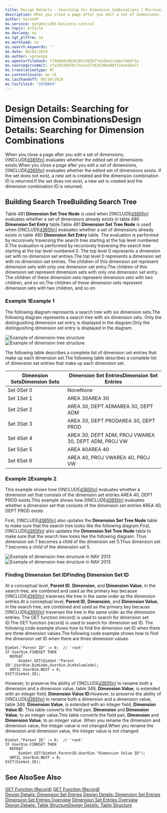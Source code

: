 ```yaml
---
title: Design Details - Searching for Dimension Combinations | Microsoft Docs
description: When you close a page after you edit a set of dimensions, Business Central evaluates whether the edited set of dimensions exists. If the set does not exist, a new set is created and the dimension combination ID is returned.
author: SorenGP
ms.service: dynamics365-business-central
ms.topic: article
ms.devlang: na
ms.tgt_pltfrm: na
ms.workload: na
ms.search.keywords: ''
ms.date: 04/01/2019
ms.author: sgroespe
ms.openlocfilehash: f79466819826185c501677e1d4a2c1dee74ddf3a
ms.sourcegitcommit: 1fa3d33db7bc71e3a27c826308a80ff24a436a72
ms.translationtype: HT
ms.contentlocale: en-CA
ms.lasthandoff: 08/30/2019
ms.locfileid: "1970864"
---
```

# <a name="design-details-searching-for-dimension-combinations"></a><span data-ttu-id="cdf44-104">Design Details: Searching for Dimension Combinations</span><span class="sxs-lookup"><span data-stu-id="cdf44-104">Design Details: Searching for Dimension Combinations</span></span>
<span data-ttu-id="cdf44-105">When you close a page after you edit a set of dimensions, [!INCLUDE[d365fin](includes/d365fin_md.md)] evaluates whether the edited set of dimensions exists.</span><span class="sxs-lookup"><span data-stu-id="cdf44-105">When you close a page after you edit a set of dimensions, [!INCLUDE[d365fin](includes/d365fin_md.md)] evaluates whether the edited set of dimensions exists.</span></span> <span data-ttu-id="cdf44-106">If the set does not exist, a new set is created and the dimension combination ID is returned.</span><span class="sxs-lookup"><span data-stu-id="cdf44-106">If the set does not exist, a new set is created and the dimension combination ID is returned.</span></span>  

## <a name="building-search-tree"></a><span data-ttu-id="cdf44-107">Building Search Tree</span><span class="sxs-lookup"><span data-stu-id="cdf44-107">Building Search Tree</span></span>  
 <span data-ttu-id="cdf44-108">Table 481 **Dimension Set Tree Node** is used when [!INCLUDE[d365fin](includes/d365fin_md.md)] evaluates whether a set of dimensions already exists in table 480 **Dimension Set Entry** table.</span><span class="sxs-lookup"><span data-stu-id="cdf44-108">Table 481 **Dimension Set Tree Node** is used when [!INCLUDE[d365fin](includes/d365fin_md.md)] evaluates whether a set of dimensions already exists in table 480 **Dimension Set Entry** table.</span></span> <span data-ttu-id="cdf44-109">The evaluation is performed by recursively traversing the search tree starting at the top level numbered 0.</span><span class="sxs-lookup"><span data-stu-id="cdf44-109">The evaluation is performed by recursively traversing the search tree starting at the top level numbered 0.</span></span> <span data-ttu-id="cdf44-110">The top level 0 represents a dimension set with no dimension set entries.</span><span class="sxs-lookup"><span data-stu-id="cdf44-110">The top level 0 represents a dimension set with no dimension set entries.</span></span> <span data-ttu-id="cdf44-111">The children of this dimension set represent dimension sets with only one dimension set entry.</span><span class="sxs-lookup"><span data-stu-id="cdf44-111">The children of this dimension set represent dimension sets with only one dimension set entry.</span></span> <span data-ttu-id="cdf44-112">The children of these dimension sets represent dimension sets with two children, and so on.</span><span class="sxs-lookup"><span data-stu-id="cdf44-112">The children of these dimension sets represent dimension sets with two children, and so on.</span></span>  

### <a name="example-1"></a><span data-ttu-id="cdf44-113">Example 1</span><span class="sxs-lookup"><span data-stu-id="cdf44-113">Example 1</span></span>  
 <span data-ttu-id="cdf44-114">The following diagram represents a search tree with six dimension sets.</span><span class="sxs-lookup"><span data-stu-id="cdf44-114">The following diagram represents a search tree with six dimension sets.</span></span> <span data-ttu-id="cdf44-115">Only the distinguishing dimension set entry is displayed in the diagram.</span><span class="sxs-lookup"><span data-stu-id="cdf44-115">Only the distinguishing dimension set entry is displayed in the diagram.</span></span>  

 <span data-ttu-id="cdf44-116">![Example of dimension tree structure](media/nav2013_dimension_tree.png "Example of dimension tree structure")</span><span class="sxs-lookup"><span data-stu-id="cdf44-116">![Example of dimension tree structure](media/nav2013_dimension_tree.png "Example of dimension tree structure")</span></span>  

 <span data-ttu-id="cdf44-117">The following table describes a complete list of dimension set entries that make up each dimension set.</span><span class="sxs-lookup"><span data-stu-id="cdf44-117">The following table describes a complete list of dimension set entries that make up each dimension set.</span></span>  

|<span data-ttu-id="cdf44-118">Dimension Sets</span><span class="sxs-lookup"><span data-stu-id="cdf44-118">Dimension Sets</span></span>|<span data-ttu-id="cdf44-119">Dimension Set Entries</span><span class="sxs-lookup"><span data-stu-id="cdf44-119">Dimension Set Entries</span></span>|  
|--------------------|---------------------------|  
|<span data-ttu-id="cdf44-120">Set 0</span><span class="sxs-lookup"><span data-stu-id="cdf44-120">Set 0</span></span>|<span data-ttu-id="cdf44-121">None</span><span class="sxs-lookup"><span data-stu-id="cdf44-121">None</span></span>|  
|<span data-ttu-id="cdf44-122">Set 1</span><span class="sxs-lookup"><span data-stu-id="cdf44-122">Set 1</span></span>|<span data-ttu-id="cdf44-123">AREA 30</span><span class="sxs-lookup"><span data-stu-id="cdf44-123">AREA 30</span></span>|  
|<span data-ttu-id="cdf44-124">Set 2</span><span class="sxs-lookup"><span data-stu-id="cdf44-124">Set 2</span></span>|<span data-ttu-id="cdf44-125">AREA 30, DEPT ADM</span><span class="sxs-lookup"><span data-stu-id="cdf44-125">AREA 30, DEPT ADM</span></span>|  
|<span data-ttu-id="cdf44-126">Set 3</span><span class="sxs-lookup"><span data-stu-id="cdf44-126">Set 3</span></span>|<span data-ttu-id="cdf44-127">AREA 30, DEPT PROD</span><span class="sxs-lookup"><span data-stu-id="cdf44-127">AREA 30, DEPT PROD</span></span>|  
|<span data-ttu-id="cdf44-128">Set 4</span><span class="sxs-lookup"><span data-stu-id="cdf44-128">Set 4</span></span>|<span data-ttu-id="cdf44-129">AREA 30, DEPT ADM, PROJ VW</span><span class="sxs-lookup"><span data-stu-id="cdf44-129">AREA 30, DEPT ADM, PROJ VW</span></span>|  
|<span data-ttu-id="cdf44-130">Set 5</span><span class="sxs-lookup"><span data-stu-id="cdf44-130">Set 5</span></span>|<span data-ttu-id="cdf44-131">AREA 40</span><span class="sxs-lookup"><span data-stu-id="cdf44-131">AREA 40</span></span>|  
|<span data-ttu-id="cdf44-132">Set 6</span><span class="sxs-lookup"><span data-stu-id="cdf44-132">Set 6</span></span>|<span data-ttu-id="cdf44-133">AREA 40, PROJ VW</span><span class="sxs-lookup"><span data-stu-id="cdf44-133">AREA 40, PROJ VW</span></span>|  

### <a name="example-2"></a><span data-ttu-id="cdf44-134">Example 2</span><span class="sxs-lookup"><span data-stu-id="cdf44-134">Example 2</span></span>  
 <span data-ttu-id="cdf44-135">This example shows how [!INCLUDE[d365fin](includes/d365fin_md.md)] evaluates whether a dimension set that consists of the dimension set entries AREA 40, DEPT PROD exists.</span><span class="sxs-lookup"><span data-stu-id="cdf44-135">This example shows how [!INCLUDE[d365fin](includes/d365fin_md.md)] evaluates whether a dimension set that consists of the dimension set entries AREA 40, DEPT PROD exists.</span></span>  

 <span data-ttu-id="cdf44-136">First, [!INCLUDE[d365fin](includes/d365fin_md.md)] also updates the **Dimension Set Tree Node** table to make sure that the search tree looks like the following diagram.</span><span class="sxs-lookup"><span data-stu-id="cdf44-136">First, [!INCLUDE[d365fin](includes/d365fin_md.md)] also updates the **Dimension Set Tree Node** table to make sure that the search tree looks like the following diagram.</span></span> <span data-ttu-id="cdf44-137">Thus dimension set 7 becomes a child of the dimension set 5.</span><span class="sxs-lookup"><span data-stu-id="cdf44-137">Thus dimension set 7 becomes a child of the dimension set 5.</span></span>  

 <span data-ttu-id="cdf44-138">![Example of dimension tree structure in NAV 2013](media/nav2013_dimension_tree_example2.png "Example of dimension tree structure in NAV 2013")</span><span class="sxs-lookup"><span data-stu-id="cdf44-138">![Example of dimension tree structure in NAV 2013](media/nav2013_dimension_tree_example2.png "Example of dimension tree structure in NAV 2013")</span></span>  

### <a name="finding-dimension-set-id"></a><span data-ttu-id="cdf44-139">Finding Dimension Set ID</span><span class="sxs-lookup"><span data-stu-id="cdf44-139">Finding Dimension Set ID</span></span>  
 <span data-ttu-id="cdf44-140">At a conceptual level, **Parent ID**, **Dimension**, and **Dimension Value**, in the search tree, are combined and used as the primary key because [!INCLUDE[d365fin](includes/d365fin_md.md)] traverses the tree in the same order as the dimension entries.</span><span class="sxs-lookup"><span data-stu-id="cdf44-140">At a conceptual level, **Parent ID**, **Dimension**, and **Dimension Value**, in the search tree, are combined and used as the primary key because [!INCLUDE[d365fin](includes/d365fin_md.md)] traverses the tree in the same order as the dimension entries.</span></span> <span data-ttu-id="cdf44-141">The GET function (record) is used to search for dimension set ID.</span><span class="sxs-lookup"><span data-stu-id="cdf44-141">The GET function (record) is used to search for dimension set ID.</span></span> <span data-ttu-id="cdf44-142">The following code example shows how to find the dimension set ID when there are three dimension values.</span><span class="sxs-lookup"><span data-stu-id="cdf44-142">The following code example shows how to find the dimension set ID when there are three dimension values.</span></span>  

```  
DimSet."Parent ID" := 0;  // 'root'  
IF UserDim.FINDSET THEN  
  REPEAT  
      DimSet.GET(DimSet."Parent ID",UserDim.DimCode,UserDim.DimValueCode);  
  UNTIL UserDim.NEXT = 0;  
EXIT(DimSet.ID);  

```  

<span data-ttu-id="cdf44-143">However, to preserve the ability of [!INCLUDE[d365fin](includes/d365fin_md.md)] to rename both a dimension and a dimension value, table 349, **Dimension Value**, is extended with an integer field, **Dimension Value ID**.</span><span class="sxs-lookup"><span data-stu-id="cdf44-143">However, to preserve the ability of [!INCLUDE[d365fin](includes/d365fin_md.md)] to rename both a dimension and a dimension value, table 349, **Dimension Value**, is extended with an integer field, **Dimension Value ID**.</span></span> <span data-ttu-id="cdf44-144">This table converts the field pair, **Dimension** and **Dimension Value**, to an integer value.</span><span class="sxs-lookup"><span data-stu-id="cdf44-144">This table converts the field pair, **Dimension** and **Dimension Value**, to an integer value.</span></span> <span data-ttu-id="cdf44-145">When you rename the dimension and dimension value, the integer value is not changed.</span><span class="sxs-lookup"><span data-stu-id="cdf44-145">When you rename the dimension and dimension value, the integer value is not changed.</span></span>  

```  
DimSet."Parent ID" := 0;  // 'root'  
IF UserDim.FINDSET THEN  
  REPEAT  
      DimSet.GET(DimSet.ParentID,UserDim."Dimension Value ID");  
  UNTIL UserDim.NEXT = 0;  
EXIT(DimSet.ID);  

```  

## <a name="see-also"></a><span data-ttu-id="cdf44-146">See Also</span><span class="sxs-lookup"><span data-stu-id="cdf44-146">See Also</span></span>  
 <span data-ttu-id="cdf44-147">[GET Function (Record)](/dynamics-nav/GET-Function--Record-)  </span><span class="sxs-lookup"><span data-stu-id="cdf44-147">[GET Function (Record)](/dynamics-nav/GET-Function--Record-)  </span></span>  
 <span data-ttu-id="cdf44-148">[Design Details: Dimension Set Entries](design-details-dimension-set-entries.md) </span><span class="sxs-lookup"><span data-stu-id="cdf44-148">[Design Details: Dimension Set Entries](design-details-dimension-set-entries.md) </span></span>  
 <span data-ttu-id="cdf44-149">[Dimension Set Entries Overview](design-details-dimension-set-entries-overview.md) </span><span class="sxs-lookup"><span data-stu-id="cdf44-149">[Dimension Set Entries Overview](design-details-dimension-set-entries-overview.md) </span></span>  
 [<span data-ttu-id="cdf44-150">Design Details: Table Structure</span><span class="sxs-lookup"><span data-stu-id="cdf44-150">Design Details: Table Structure</span></span>](design-details-table-structure.md)   
 
